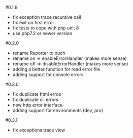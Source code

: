 #0.1.9
 - fix exception trace recursive call
 - fix exit on first error
 - fix tests to cope with php unit 8
 - use php7.2 or newer version

#0.2.0
 - rename Reporter to ouch
 - rename on  => enableErrorHandler (makes more sense)
 - rename off => disableErrorHandler (makes more sense)
 - adding a better function for read error file
 - adding support for console errors

#0.3.0
 - fix duplicate html erros
 - fix duplicate cli errors
 - new http error interface
 - adding support for environments (dev, pro)

#0.3.1
 - fix exceptions trace view